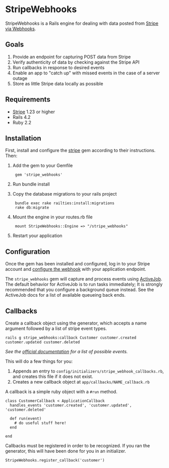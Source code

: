 # StripeWebhooks

StripeWebhooks is a Rails engine for dealing with data posted from [Stripe via Webhooks](https://stripe.com/docs/webhooks).

## Goals

1. Provide an endpoint for capturing POST data from Stripe
2. Verify authenticity of data by checking against the Stripe API
3. Run callbacks in response to desired events
4. Enable an app to "catch up" with missed events in the case of a server outage
5. Store as little Stripe data locally as possible

## Requirements

- [Stripe](https://rubygems.org/gems/stripe) 1.23 or higher
- Rails 4.2
- Ruby 2.2

## Installation

First, install and configure the [stripe](https://rubygems.org/gems/stripe) gem according to their instructions. Then:

1. Add the gem to your Gemfile

        gem 'stripe_webhooks'

2. Run bundle install
3. Copy the database migrations to your rails project

        bundle exec rake railties:install:migrations
        rake db:migrate

4. Mount the engine in your routes.rb file

        mount StripeWebhooks::Engine => "/stripe_webhooks"

5. Restart your application

## Configuration

Once the gem has been installed and configured, log in to your Stripe account and [configure the webhook](https://stripe.com/docs/webhooks#configuring-your-webhook-settings) with your application endpoint.

The `stripe_webhooks` gem will capture and process events using [ActiveJob](http://guides.rubyonrails.org/active_job_basics.html). The default behavior for ActiveJob is to run tasks immediately; It is strongly recommended that you configure a background queue instead. See the ActiveJob docs for a list of available queueing back ends.

## Callbacks

Create a callback object using the generator, which accepts a name argument followed by a list of stripe event types.

    rails g stripe_webhooks:callback Customer customer.created customer.updated customer.deleted

*See the [official documentation](https://stripe.com/docs/api/ruby#event_types) for a list of possible events.*

This will do a few things for you:

1. Appends an entry to `config/initializers/stripe_webhook_callbacks.rb`, and creates this file if it does not exist.
2. Creates a new callback object at `app/callbacks/NAME_callback.rb`

A callback is a simple ruby object with a `#run` method.

    class CustomerCallback < ApplicationCallback
      handles_events 'customer.created', 'customer.updated', 'customer.deleted'

      def run(event)
        # do useful stuff here!
      end

    end

Callbacks must be registered in order to be recognized. If you ran the generator, this will have been done for you in an initializer.

    StripeWebhooks.register_callback('customer')

